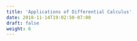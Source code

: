 ```yaml
---
title: 'Applications of Differential Calculus'
date: 2018-11-14T19:02:50-07:00
draft: false
weight: 6
---
```

